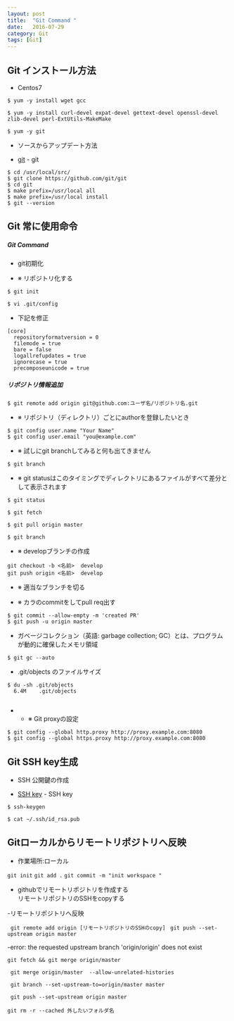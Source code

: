 ```yaml
---
layout: post
title:  "Git Command "
date:   2016-07-29
category: Git
tags: [Git]
---
```


## Git インストール方法

- Centos7    

~~~
$ yum -y install wget gcc   

$ yum -y install curl-devel expat-devel gettext-devel openssl-devel zlib-devel perl-ExtUtils-MakeMake   

$ yum -y git   

~~~

- ソースからアップデート方法   

- [git](https://git-scm.com/downloads) - git  

~~~
$ cd /usr/local/src/
$ git clone https://github.com/git/git
$ cd git
$ make prefix=/usr/local all
$ make prefix=/usr/local install
$ git --version

~~~

## Git 常に使用命令   

##### Git Command 

- git初期化   

- ※ リポジトリ化する   

~~~
$ git init
~~~

~~~
$ vi .git/config  
~~~

- 下記を修正    

~~~
[core]
  repositoryformatversion = 0  
  filemode = true    
  bare = false
  logallrefupdates = true
  ignorecase = true
  precomposeunicode = true
~~~

##### リポジトリ情報追加  

~~~
$ git remote add origin git@github.com:ユーザ名/リポジトリ名.git
~~~

- ※ リポジトリ（ディレクトリ）ごとにauthorを登録したいとき  

~~~
$ git config user.name "Your Name"
$ git config user.email "you@example.com"
~~~

- ※ 試しにgit branchしてみると何も出てきません    

~~~
$ git branch
~~~

- ※ git statusはこのタイミングでディレクトリにあるファイルがすべて差分として表示されます   

~~~
$ git status  

$ git fetch    

$ git pull origin master   

$ git branch     
~~~

- ※  developブランチの作成  

~~~
git checkout -b <名前>  develop
git push origin <名前>  develop
~~~

- ※ 適当なブランチを切る

- ※ カラのcommitをしてpull req出す

~~~
$ git commit --allow-empty -m 'created PR'
$ git push -u origin master
~~~

-  ガベージコレクション（英語: garbage collection; GC）とは、プログラムが動的に確保したメモリ領域    

~~~
$ git gc --auto
~~~

- .git/objects のファイルサイズ

~~~
$ du -sh .git/objects
  6.4M    .git/objects   
  
~~~

- * ※  Git proxyの設定    

~~~       
$ git config --global http.proxy http://proxy.example.com:8080
$ git config --global https.proxy http://proxy.example.com:8080
~~~       

## Git SSH key生成

- SSH 公開鍵の作成

- [SSH key](https://help.github.com/articles/generating-an-ssh-key/) - SSH key

~~~     
$ ssh-keygen

$ cat ~/.ssh/id_rsa.pub

~~~     
## Gitローカルからリモートリポジトリへ反映

- 作業場所:ローカル

``` git init ```
``` git add . ```
``` git commit -m "init workspace " ```

- githubでリモートリポジトリを作成する    
    リモートリポジトリのSSHをcopyする     
 
-リモートリポジトリへ反映

``` git remote add origin [リモートリポジトリのSSHのcopy]``` 
``` git push --set-upstream origin master``` 


-error: the requested upstream branch 'origin/origin' does not exist

``` git fetch && git merge origin/master ``` 

``` git merge origin/master  --allow-unrelated-histories``` 

``` git branch --set-upstream-to=origin/master master``` 

``` git push --set-upstream origin master```

``` git rm -r --cached 外したいフォルダ名 ``` 

